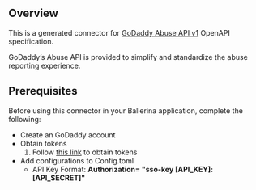 ## Overview
This is a generated connector for [GoDaddy Abuse API v1](https://developer.godaddy.com/doc/endpoint/abuse) OpenAPI specification.

GoDaddy’s Abuse API is provided to simplify and standardize the abuse reporting experience.

## Prerequisites
Before using this connector in your Ballerina application, complete the following:

* Create an GoDaddy account
* Obtain tokens
    1. Follow [this link](https://developer.godaddy.com/getstarted) to obtain tokens
* Add configurations to Config.toml
    * API Key Format:  **Authorization= "sso-key [API_KEY]:[API_SECRET]"**